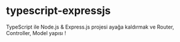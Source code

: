 # typescript-expressjs
TypeScript ile Node.js &amp; Express.js projesi ayağa kaldırmak ve Router, Controller, Model yapısı !
